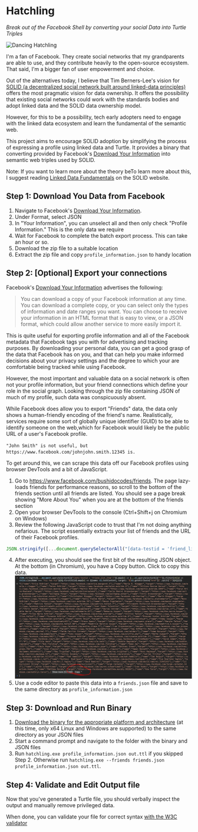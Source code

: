 # Hatchling

_Break out of the Facebook Shell by converting your social Data into Turtle Triples_

![Dancing Hatchling](https://media.giphy.com/media/M7Txf8Imy1pGo/giphy.gif)

I'm a fan of Facebook. They create social networks that my grandparents are able to use, and they contribute heavily to the open-source ecosystem. That said, I'm a bigger fan of user empowerment and choice.

Out of the alternatives today, I believe that Tim Berners-Lee's vision for [SOLID (a decentralized social network built around linked-data principles)](https://solid.mit.edu/) offers the most pragmatic vision for data ownership. It offers the possibility that existing social networks could work with the standards bodies and adopt linked data and the SOLID data ownership model. 

However, for this to be a possibility, tech early adopters need to engage with the linked data ecosystem and learn the fundamental of the semantic web. 

This project aims to encourage SOLID adoption by simplifying the process of expressing a profile using linked data and Turtle. It provides a binary that converting provided by Facebook's [Download Your Information](https://www.facebook.com/dyi/?x=AdkiqAMlydfH5oKw) into semantic web triples used by SOLID. 

Note: If you want to learn more about the theory beTo learn more about this, I suggest reading [Linked Data Fundamentals](https://solid.inrupt.com/docs/intro-to-linked-data) on the SOLID website.

## Step 1: Download You Data from Facebook

1. Navigate to Facebook's [Download Your Information](https://www.facebook.com/dyi/?x=AdkiqAMlydfH5oKw).
2. Under Format, select JSON
3. In "Your Information", you can unselect all and then only check "Profile Information." This is the only data we require
4. Wait for Facebook to complete the batch export process. This can take an hour or so.
5. Download the zip file to a suitable location
6. Extract the zip file and copy `profile_information.json` to handy location

## Step 2: [Optional] Export your connections

Facebook's [Download Your Information](https://www.facebook.com/dyi/?x=AdkiqAMlydfH5oKw) advertises the following:


> You can download a copy of your Facebook information at any time. You can download a complete copy, or you can select only the types of information and date ranges you want. You can choose to receive your information in an HTML format that is easy to view, or a JSON format, which could allow another service to more easily import it.


This is quite useful for exporting profile information and all of the Facebook metadata that Facebook tags you with for advertising and tracking purposes. By downloading your personal data, you can get a good grasp of the data that Facebook has on you, and that can help you make informed decisions about your privacy settings and the degree to which your are comfortable being tracked while using Facebook.

However, the most important and valuable data on a social network is often not your profile information, but your friend connections which define your role in the social graph. Looking through the zip file containing JSON of much of my profile, such data was conspicuously absent.

While Facebook does allow you to export "Friends" data, the data only shows a human-friendly encoding of the friend's name. Realistically, services require some sort of globally unique identifier (GUID) to be able to identify someone on the web,which for Facebook would likely be the public URL of a user's Facebook profile. 

`"John Smith" is not useful, but https://www.facebook.com/johnjohn.smith.12345 is.`

To get around this, we can scrape this data off our Facebook profiles using browser DevTools and a bit of JavaScript.

1. Go to https://www.facebook.com/bushidocodes/friends. The page lazy-loads friends for performance reasons, so scroll to the bottom of the friends section until all friends are listed. You should see a page break showing "More About You" when you are at the bottom of the friends section
2. Open your browser DevTools to the console (Ctrl+Shift+j on Chromium on Windows)
3. Review the following JavaScript code to trust that I'm not doing anything nefarious. The script essentially extracts your list of friends and the URL of their Facebook profiles. 
```js
JSON.stringify([...document.querySelectorAll("[data-testid = 'friend_list_item']")].map(el => [...el.querySelectorAll("*")].filter(child => child.className === "fsl fwb fcb")[0].firstChild).map(el => ({name: el.textContent, target: `${el.getAttribute("href")}`.split("?")[0]})))
```
4. After executing, you should see the first bit of the resulting JSON object. At the bottom (in Chromium), you have a Copy button. Click to copy this data.
![Image showing the copy button in devtools](./docs/copy-json.jpg)
5. Use a code editor to paste this data into a `friends.json` file and save to the same directory as `profile_information.json`

## Step 3: Download and Run Binary

1. [Download the binary for the appropriate platform and architecture](https://github.com/bushidocodes/hatchling/releases) (at this time, only x64 Linux and Windows are supported) to the same directory as your JSON files
2. Start a command prompt and navigate to the folder with the binary and JSON files
3. Run `hatchling.exe profile_information.json out.ttl` if you skipped Step 2. Otherwise run `hatchling.exe --friends friends.json profile_information.json out.ttl`.

## Step 4: Validate and Edit Output file

Now that you've generated a Turtle file, you should verbally inspect the output and manually remove privileged data.

When done, you can validate your file for correct syntax [with the W3C validator](https://www.w3.org/2015/03/ShExValidata/)